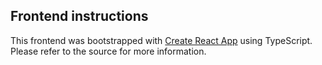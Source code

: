 ## Frontend instructions

This frontend was bootstrapped with [Create React App](https://github.com/facebook/create-react-app) using TypeScript. Please refer to the source for more information.
